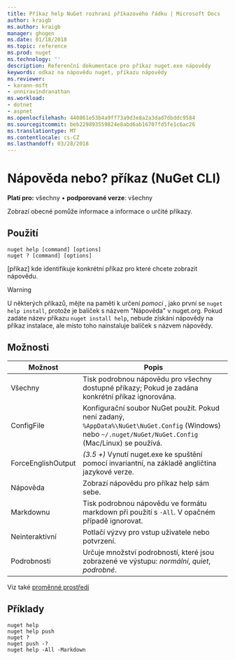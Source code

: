 ```yaml
---
title: Příkaz help NuGet rozhraní příkazového řádku | Microsoft Docs
author: kraigb
ms.author: kraigb
manager: ghogen
ms.date: 01/18/2018
ms.topic: reference
ms.prod: nuget
ms.technology: ''
description: Referenční dokumentace pro příkaz nuget.exe nápovědy
keywords: odkaz na nápovědu nuget, příkazu nápovědy
ms.reviewer:
- karann-msft
- unniravindranathan
ms.workload:
- dotnet
- aspnet
ms.openlocfilehash: 440861e53b4a9ff73a9d3e8a2a3dad7dbddc9584
ms.sourcegitcommit: beb229893559824e8abd6ab16707fd5fe1c6ac26
ms.translationtype: MT
ms.contentlocale: cs-CZ
ms.lasthandoff: 03/28/2018
---
```

# <a name="help-or--command-nuget-cli"></a>Nápověda nebo? příkaz (NuGet CLI)

**Platí pro:** všechny &bullet; **podporované verze**: všechny

Zobrazí obecné pomůže informace a informace o určité příkazy.

## <a name="usage"></a>Použití

```cli
nuget help [command] [options]
nuget ? [command] [options]
```

[příkaz] kde identifikuje konkrétní příkaz pro které chcete zobrazit nápovědu.

> [!Warning]
> U některých příkazů, mějte na paměti k určení *pomoci* , jako první se `nuget help install`, protože je balíček s názvem "Nápověda" v nuget.org. Pokud zadáte název příkazu `nuget install help`, nebude získání nápovědy na příkaz instalace, ale místo toho nainstaluje balíček s názvem nápovědy.

## <a name="options"></a>Možnosti

| Možnost | Popis |
| --- | --- |
| Všechny | Tisk podrobnou nápovědu pro všechny dostupné příkazy; Pokud je zadána konkrétní příkaz ignorována. |
| ConfigFile | Konfigurační soubor NuGet použít. Pokud není zadaný, `%AppData%\NuGet\NuGet.Config` (Windows) nebo `~/.nuget/NuGet/NuGet.Config` (Mac/Linux) se používá.|
| ForceEnglishOutput | *(3.5 +)*  Vynutí nuget.exe ke spuštění pomocí invariantní, na základě angličtina jazykové verze. |
| Nápověda | Zobrazí nápovědu pro příkaz help sám sebe. |
| Markdownu | Tisk podrobnou nápovědu ve formátu markdown při použití s `-All`. V opačném případě ignorovat. |
| Neinteraktivní | Potlačí výzvy pro vstup uživatele nebo potvrzení. |
| Podrobnosti | Určuje množství podrobností, které jsou zobrazené ve výstupu: *normální*, *quiet*, *podrobné*. |

Viz také [proměnné prostředí](cli-ref-environment-variables.md)

## <a name="examples"></a>Příklady

```cli
nuget help
nuget help push
nuget ?
nuget push -?
nuget help -All -Markdown
```
